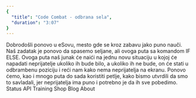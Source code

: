 ```yaml
---
{
  "title": "Code Combat - odbrana sela",
  "duration": "3:07"
}
---
```


Dobrodošli ponovo u eSovu, mesto gde se kroz zabavu jako puno nauči. Naš zadatak je ponovo da spasemo seljane, ali ovoga puta sa komandom IF ELSE. Ovoga puta naš junak će naići na jednu novu situaciju u kojoj će napadati neprijatelje ukoliko ih bude bilo, a ukoliko ih ne bude, on će stati u odbrambenu poziciju i reći nam kako nema neprijatelja na ekranu. Ponovo ćemo, kao i mnogo puta do sada koristiti petlje, kako bismo utvrdili da smo to savladali, jer neprijatelja ima puno i potrebno je da ih sve pobedimo.
Status API Training Shop Blog About
